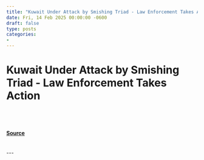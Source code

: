 ```yaml
---
title: "Kuwait Under Attack by Smishing Triad - Law Enforcement Takes Action"
date: Fri, 14 Feb 2025 00:00:00 -0600
draft: false
type: posts
categories: 
- 
---
```

# Kuwait Under Attack by Smishing Triad - Law Enforcement Takes Action

<br/>

<br/>


#### [Source](https://www.resecurity.com/blog/article/kuwait-under-attack-by-smishing-triad-law-enforcement-takes-action)

<br/>
---
